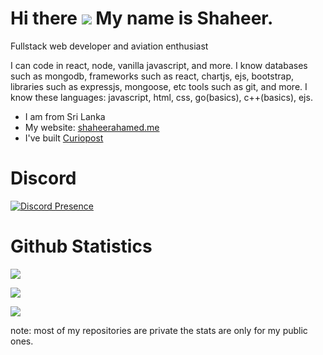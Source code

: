 Hi there ![](https://user-images.githubusercontent.com/18350557/176309783-0785949b-9127-417c-8b55-ab5a4333674e.gif) My name is Shaheer.
===============================================================================================================================

Fullstack web developer and aviation enthusiast

I can code in react, node, vanilla javascript, and more. I  know databases such as mongodb, frameworks such as react, chartjs, ejs, bootstrap, libraries such as expressjs, mongoose, etc tools such as git, and more. I know these languages: javascript, html, css, go(basics), c++(basics), ejs.

* I am from Sri Lanka
* My website: [shaheerahamed.me](https://shaheerahamed.me)
* I've built [Curiopost](https://curiopost.live)

# Discord

[![Discord Presence](https://discord.c99.nl/widget/theme-2/818903544723406858.png)](https://discord.com/users/818903544723406858)


# Github Statistics

![](https://github-readme-stats.vercel.app/api?username=spicybirsge&show_icons=true&theme=radical)

![](https://github-profile-trophy.vercel.app/?username=spicybirsge&theme=radical)

![](https://github-readme-stats.vercel.app/api/top-langs?username=spicybirsge&show_icons=true&theme=radical&layout=compact)

note: most of my repositories are private the stats are only for my public ones.
